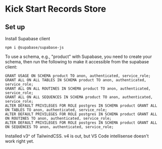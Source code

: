 # Kick Start Records Store

## Set up

Install Supabase client

```
npm i @supabase/supabase-js
```

To use a schema, e.g., "product" with Supabase, you need to create your schema, then run the following to make it accessible from the supabase client:

```
GRANT USAGE ON SCHEMA product TO anon, authenticated, service_role;
GRANT ALL ON ALL TABLES IN SCHEMA product TO anon, authenticated, service_role;
GRANT ALL ON ALL ROUTINES IN SCHEMA product TO anon, authenticated, service_role;
GRANT ALL ON ALL SEQUENCES IN SCHEMA product TO anon, authenticated, service_role;
ALTER DEFAULT PRIVILEGES FOR ROLE postgres IN SCHEMA product GRANT ALL ON TABLES TO anon, authenticated, service_role;
ALTER DEFAULT PRIVILEGES FOR ROLE postgres IN SCHEMA product GRANT ALL ON ROUTINES TO anon, authenticated, service_role;
ALTER DEFAULT PRIVILEGES FOR ROLE postgres IN SCHEMA product GRANT ALL ON SEQUENCES TO anon, authenticated, service_role;
```

Installed v3^ of TailwindCSS. v4 is out, but VS Code intellisense doesn't work right yet.
